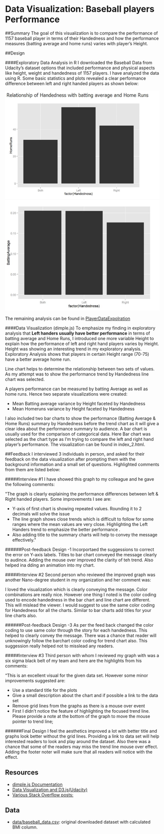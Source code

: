 # Data Visualization: Baseball players Performance

##Summary
The goal of this visualization is to compare the performance of 1157 baseball player in terms of their Handedness and how the performance measures (batting average and home runs) varies with player’s Height. 

##Design

####Exploratory Data Analysis in R
I downloaded the Baseball Data from Udacity’s dataset options that included performance and physical aspects like height, weight and handedness of 1157 players. I have analyzed the data using R. Some basic statistics and plots revealed a clear performance difference between left and  right handed players as shown below:

![Explore 1](https://github.com/anuachankunju/NanoDegree_DA_P5/blob/master/images/Exploratory_1_HomeRunsVsHandedness.JPG)
![Explore 2](https://github.com/anuachankunju/NanoDegree_DA_P5/blob/master/images/Exploratory_2_Handedness.JPG)

The remaining analysis can be found in [PlayerDataExpolration](https://github.com/anuachankunju/NanoDegree_DA_P5/blob/master/PlayerDataExpolration.html)

####Data Visualization (dimple.js)
To emphasize my finding in exploratory analysis that **Left handers usually have better performance** in terms of batting average and Home Runs, I introduced one more variable Height to explain how the performance of left and right hand players varies by Height. Height was showing an interesting trend in my exploratory analysis. Exploratory Analysis shows that players in certain Height range (70-75) have a better average home run. 

Line chart helps to determine the relationship between two sets of values. As my attempt was to show the performance trend by Handedness line chart was selected. 

A players performance can be measured by batting Average as well as home runs. Hence two separate visualizations were created:

* Mean Batting average variance by Height faceted by Handedness
* Mean Homeruns variance by Height faceted by Handedness

I also included two bar charts to show the performance (Batting Average & Home Runs) summary by Handedness before the trend chart as it will give a clear idea about the performance summary to audience. A bar chart is usually used for the comparison of categorical data. Here Bar chart was selected as the chart type as I’m trying to compare the left and right hand player’s performance. The visualization can be found in index_2.html.



##Feedback
I interviewed 3 individuals in person, and asked for their feedback on the data visualization after prompting them with the background information and a small set of questions. Highlighted comments from them are listed below:

#####Interview #1
I have showed this graph to my colleague and he gave the following comments:

"The graph is clearly explaining the performance differences between left & Right handed players. Some improvements I see are:
* Y-axis of first chart is showing repeated values. Rounding it to 2 decimals will solve the issue
* The line graph shows close trends which is difficult to follow for some ranges where the mean values are very close.    Highlighting the Left Handers trend to emphasize the  better performance .
* Also adding title to the summary charts will help to convey the message effectively."


######Post-feedback Design -1
Incorportaed the suggessions to correct the error on Y-axis labels. Titles to bar chart conveyed the message clearly to audince. Adding the mouse over improved the clarity of teh trend. Also helped ina dding an animation into my chart.



#####Interview #2
Second person who reviewed the improved graph was another Nano-degree student in my organization and her comment was:

I loved the visualization which is clearly conveying the message. Color combinations are really nice. However one thing I noted is the color coding used to encode handedness in the bar chart and line chart are different. This will mislead the viewer. I would suggest to use the same color coding for Handedness for all the charts. 
Similar to bar charts add titles for your line charts also.

######Post-feedback Design -3
As per the feed back changed the color coding to use same color through the story for each handedness. This helped to clearly convey the message. There was  a chance that reader will unknowingly follow the barchart color coding for trend chart also. This suggession really helped not to misslead any readers.


#####Interview #3
Third person with whom I reviewed my graph with was a six sigma black belt of my team and here are the highlights from his comments: 

“This is an excellent visual for the given data set. However some minor improvements suggested are: 
* Use a standard title for the plots
* Give a small description about the chart and if possible a link to the data set 
* Remove grid lines from the graphs as there is a mouse over event
* First I didn’t notice the feature of highlighting the focused trend line. Please provide a note  at the bottom of the graph to move the mouse pointer to trend line;

######Final Design
I feel the aesthetics improved a lot with better title and graphs look better without the grid lines. Providing a link to data set will help interested readers to look and play around the dataset. Also there was a chance that some of the readers may miss the trend line mouse over effect. Adding the footer noter will make sure that all readers will notice with the effect.

## Resources
* [dimple.js Documentation](http://dimplejs.org/) 
* [Data Visualization and D3.js(Udacity)](https://www.udacity.com/course/viewer#!/c-ud507-nd)
* [Various Stack Overflow posts:](http://stackoverflow.com/search?q=dimple.js) 

## Data
* [data/baseball_data.csv](https://github.com/anuachankunju/NanoDegree_DA_P5/blob/master/data/baseball_data.csv):  original downloaded dataset with calculated BMI column.
